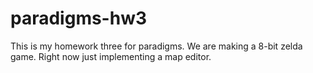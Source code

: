 # paradigms-hw3
This is my homework three for paradigms. We are making a 8-bit zelda game. Right now just implementing a map editor.
